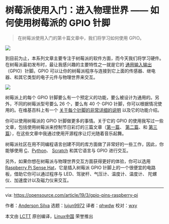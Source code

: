 [#]: collector: (lujun9972)
[#]: translator: (qhwdw)
[#]: reviewer: (wxy)
[#]: publisher: ( )
[#]: url: ( )
[#]: subject: (Let's get physical: How to use GPIO pins on the Raspberry Pi)
[#]: via: (https://opensource.com/article/19/3/gpio-pins-raspberry-pi)
[#]: author: (Anderson Silva https://opensource.com/users/ansilva)

树莓派使用入门：进入物理世界 —— 如何使用树莓派的 GPIO 针脚
======

> 在树莓派使用入门的第十篇文章中，我们将学习如何使用 GPIO。

![](https://opensource.com/sites/default/files/styles/image-full-size/public/lead-images/raspbery_pi_zero_wireless_hardware.jpg?itok=9YFzdxFQ)

到目前为止，本系列文章主要专注于树莓派的软件方面，而今天我们将学习硬件。在树莓派最初发布时，最让我感兴趣的主要特性之一就是它的 [通用输入输出][1]（GPIO）针脚。GPIO 可以让你的树莓派程序与连接到它上面的传感器、继电器、和其它类型的电子元件与物理世界来交互。

![](https://opensource.com/sites/default/files/uploads/raspberrypi_10_gpio-pins-pi2.jpg)

树莓派上的每个 GPIO 针脚要么有一个预定义的功能，要么被设计为通用的。另外，不同的树莓派型号要么 26 个，要么有 40 个 GPIO 针脚，你可以根据情况使用的。在维基百科上有一个 [关于每个针脚的非常详细的说明][2] 以及它的功能介绍。

你可以使用树莓派的 GPIO 针脚做更多的事情。关于它的 GPIO 的使用我写过一些文章，包括使用树莓派来控制节日彩灯的三篇文章（[第一篇][3]、 [第二篇][4]、和 [第三篇][5]），在这些文章中我通过使用开源程序让灯光随着音乐起舞。

树莓派社区在用不同编程语言创建不同的库方面做了非常好的一些工作，因此，你能够使用 [C][6]、[Python][7]、 [Scratch][8] 和其它语言与 GPIO 进行交互。

另外，如果你想在树莓派与物理世界交互方面获得更好的体验，你可以选用 [Raspberry Pi Sense Hat][9]，它是插入树莓派 GPIO 针脚上的一个很便宜的电路板，借助它你可以通过程序与 LED、驾驶杆、气压计、温度计、温度计、 陀螺仪、加速度计以及磁力仪来交互。

--------------------------------------------------------------------------------

via: https://opensource.com/article/19/3/gpio-pins-raspberry-pi

作者：[Anderson Silva][a]
选题：[lujun9972][b]
译者：[qhwdw](https://github.com/qhwdw)
校对：[wxy](https://github.com/wxy)

本文由 [LCTT](https://github.com/LCTT/TranslateProject) 原创编译，[Linux中国](https://linux.cn/) 荣誉推出

[a]: https://opensource.com/users/ansilva
[b]: https://github.com/lujun9972
[1]: https://www.raspberrypi.org/documentation/usage/gpio/
[2]: https://en.wikipedia.org/wiki/Raspberry_Pi#General_purpose_input-output_(GPIO)_connector
[3]: https://opensource.com/life/15/2/music-light-show-with-raspberry-pi
[4]: https://opensource.com/life/15/12/ssh-your-christmas-tree-raspberry-pi
[5]: https://opensource.com/article/18/12/lightshowpi-raspberry-pi
[6]: https://www.bigmessowires.com/2018/05/26/raspberry-pi-gpio-programming-in-c/
[7]: https://www.raspberrypi.org/documentation/usage/gpio/python/README.md
[8]: https://www.raspberrypi.org/documentation/usage/gpio/scratch2/README.md
[9]: https://opensource.com/life/16/4/experimenting-raspberry-pi-sense-hat
